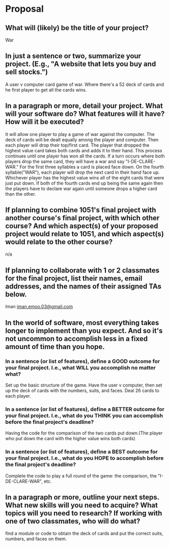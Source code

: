 # Proposal

## What will (likely) be the title of your project?

War

## In just a sentence or two, summarize your project. (E.g., "A website that lets you buy and sell stocks.")

A user v computer card game of war. Where there's a 52 deck of cards and he first player to get all the cards wins. 

## In a paragraph or more, detail your project. What will your software do? What features will it have? How will it be executed?

It will allow one player to play a game of war against the computer. The deck of cards will be dealt equally among the player and computer. Then each player will drop their top/first card. The player that dropped the highest value card takes both cards and adds it to their hand. This process continues until one player has won all the cards. If a turn occurs where both players drop the same card, they will have a war and say "I-DE-CLARE-WAR." For the first three syllables a card is placed face down. On the fourth syllable("WAR"), each player will drop the next card in their hand face up. Whichever player has the highest value wins all of the eight cards that were just put down. If both of the fourth cards end up being the same again then the players have to declare war again until someone drops a higher card than the other.  
## If planning to combine 1051's final project with another course's final project, with which other course? And which aspect(s) of your proposed project would relate to 1051, and which aspect(s) would relate to the other course?

n/a

## If planning to collaborate with 1 or 2 classmates for the final project, list their names, email addresses, and the names of their assigned TAs below.

Iman iman.emoo.03@gmail.com 


## In the world of software, most everything takes longer to implement than you expect. And so it's not uncommon to accomplish less in a fixed amount of time than you hope.

### In a sentence (or list of features), define a GOOD outcome for your final project. I.e., what WILL you accomplish no matter what?

Set up the basic structure of the game. Have the user v computer, then set up the deck of cards with the numbers, suits, and faces. Deal 26 cards to each player.
### In a sentence (or list of features), define a BETTER outcome for your final project. I.e., what do you THINK you can accomplish before the final project's deadline?

Having the code for the comparison of the two cards put down.(The player who put down the card with the higher value wins both cards)

### In a sentence (or list of features), define a BEST outcome for your final project. I.e., what do you HOPE to accomplish before the final project's deadline?

Complete the code to play a full round of the game: the comparison, the "I-DE-CLARE-WAR", etc.

## In a paragraph or more, outline your next steps. What new skills will you need to acquire? What topics will you need to research? If working with one of two classmates, who will do what?

find a module or code to obtain the deck of cards and put the correct suits, numbers, and faces on them.

